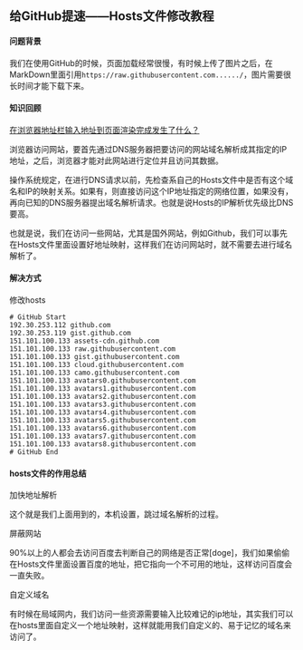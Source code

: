 ## 给GitHub提速——Hosts文件修改教程

#### 问题背景

我们在使用GitHub的时候，页面加载经常很慢，有时候上传了图片之后，在MarkDown里面引用`https://raw.githubusercontent.com....../`，图片需要很长时间才能下载下来。

#### 知识回顾

[在浏览器地址栏输入地址到页面渲染完成发生了什么？](https://blog.csdn.net/weixin_38150378/article/details/79443584)

浏览器访问网站，要首先通过DNS服务器把要访问的网站域名解析成其指定的IP地址，之后，浏览器才能对此网站进行定位并且访问其数据。

操作系统规定，在进行DNS请求以前，先检查系自己的Hosts文件中是否有这个域名和IP的映射关系。如果有，则直接访问这个IP地址指定的网络位置，如果没有，再向已知的DNS服务器提出域名解析请求。也就是说Hosts的IP解析优先级比DNS要高。

也就是说，我们在访问一些网站，尤其是国外网站，例如Github，我们可以事先在Hosts文件里面设置好地址映射，这样我们在访问网站时，就不需要去进行域名解析了。

#### 解决方式

修改hosts

```shell
# GitHub Start
192.30.253.112 github.com
192.30.253.119 gist.github.com
151.101.100.133 assets-cdn.github.com
151.101.100.133 raw.githubusercontent.com
151.101.100.133 gist.githubusercontent.com
151.101.100.133 cloud.githubusercontent.com
151.101.100.133 camo.githubusercontent.com
151.101.100.133 avatars0.githubusercontent.com
151.101.100.133 avatars1.githubusercontent.com
151.101.100.133 avatars2.githubusercontent.com
151.101.100.133 avatars3.githubusercontent.com
151.101.100.133 avatars4.githubusercontent.com
151.101.100.133 avatars5.githubusercontent.com
151.101.100.133 avatars6.githubusercontent.com
151.101.100.133 avatars7.githubusercontent.com
151.101.100.133 avatars8.githubusercontent.com
# GitHub End
```

#### hosts文件的作用总结

加快地址解析

这个就是我们上面用到的，本机设置，跳过域名解析的过程。

屏蔽网站

90%以上的人都会去访问百度去判断自己的网络是否正常[doge]，我们如果偷偷在Hosts文件里面设置百度的地址，把它指向一个不可用的地址，这样访问百度会一直失败。

自定义域名

有时候在局域网内，我们访问一些资源需要输入比较难记的ip地址，其实我们可以在hosts里面自定义一个地址映射，这样就能用我们自定义的、易于记忆的域名来访问了。